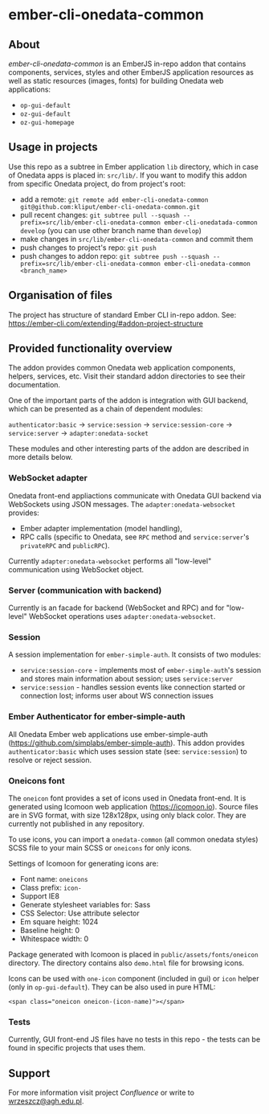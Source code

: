 # ember-cli-onedata-common

## About

*ember-cli-onedata-common* is an EmberJS in-repo addon that contains components, services, styles
and other EmberJS application resources as well as static resources (images, fonts) for building
Onedata web applications:
- ``op-gui-default``
- ``oz-gui-default``
- ``oz-gui-homepage``

## Usage in projects

Use this repo as a subtree in Ember application ``lib`` directory, which in case of Onedata apps is placed in: ``src/lib/``.
If you want to modify this addon from specific Onedata project, do from project's root:
- add a remote: ``git remote add ember-cli-onedata-common git@github.com:kliput/ember-cli-onedata-common.git``
- pull recent changes: ``git subtree pull --squash --prefix=src/lib/ember-cli-onedata-common ember-cli-onedatada-common develop`` (you can use other branch name than ``develop``)
- make changes in ``src/lib/ember-cli-onedata-common`` and commit them
- push changes to project's repo: ``git push``
- push changes to addon repo: ``git subtree push --squash --prefix=src/lib/ember-cli-onedata-common ember-cli-onedata-common <branch_name>``

## Organisation of files

The project has structure of standard Ember CLI in-repo addon. See: https://ember-cli.com/extending/#addon-project-structure  

## Provided functionality overview

The addon provides common Onedata web application components, helpers, services, etc.
Visit their standard addon directories to see their documentation.

One of the important parts of the addon is integration with GUI backend, which can be presented as a chain of dependent modules:

``authenticator:basic`` -> ``service:session`` -> ``service:session-core`` -> ``service:server`` -> ``adapter:onedata-socket``

These modules and other interesting parts of the addon are described in more details below.

### WebSocket adapter

Onedata front-end appliactions communicate with Onedata GUI backend via WebSockets using JSON messages.
The ``adapter:onedata-websocket`` provides:
- Ember adapter implementation (model handling),
- RPC calls (specific to Onedata, see ``RPC`` method and ``service:server``'s ``privateRPC`` and ``publicRPC``).

Currently ``adapter:onedata-websocket`` performs all "low-level" communication using WebSocket object.

### Server (communication with backend)

Currently is an facade for backend (WebSocket and RPC) and for "low-level" WebSocket operations uses ``adapter:onedata-websocket``. 

### Session

A session implementation for ``ember-simple-auth``. It consists of two modules:
- ``service:session-core`` - implements most of ``ember-simple-auth``'s session and stores main information about session; uses ``service:server``
- ``service:session`` - handles session events like connection started or connection lost; informs user about WS connection issues

### Ember Authenticator for ember-simple-auth 

All Onedata Ember web applications use ember-simple-auth (https://github.com/simplabs/ember-simple-auth).
This addon provides ``authenticator:basic`` which uses session state (see: ``service:session``) to resolve or reject session.

### Oneicons font

The ``oneicon`` font provides a set of icons used in Onedata front-end.
It is generated using Icomoon web application (https://icomoon.io). Source files are in SVG format, with size 128x128px, using only black color.
They are currently not published in any repository.

To use icons, you can import a ``onedata-common`` (all common onedata styles) SCSS file to your main SCSS or ``oneicons`` for only icons.

Settings of Icomoon for generating icons are:
- Font name: ``oneicons``
- Class prefix: ``icon-``
- Support IE8
- Generate stylesheet variables for: Sass
- CSS Selector: Use attribute selector
- Em square height: 1024
- Baseline height: 0
- Whitespace width: 0

Package generated with Icomoon is placed in ``public/assets/fonts/oneicon`` directory.
The directory contains also ``demo.html`` file for browsing icons.

Icons can be used with ``one-icon`` component (included in gui) or ``icon`` helper (only in ``op-gui-default``).
They can be also used in pure HTML:

```
<span class="oneicon oneicon-(icon-name)"></span>
```

### Tests

Currently, GUI front-end JS files have no tests in this repo - the tests can be found in specific projects that uses them.

## Support

For more information visit project *Confluence* or write to <wrzeszcz@agh.edu.pl>.